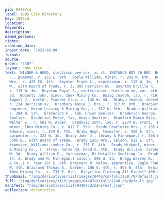 ```yaml
---
pid: 04407cd
label: 1895 City Directory
key: 1895cd
location: 
keywords: 
description: 
named_persons: 
rights: 
creation_date: 
ingest_date: '2023-08-09'
format: 
source: 
order: '4407'
layout: cmhc_item
text: 'MILNER & HURD, stectiscn ave cor. ac st. INSTANCE BOY 76 BRA  Boyle Michael
  F., pumpman, r. 133 E. 9th.  Boyle William, miner, r. 202 W. 6th.  Boyle William
  Mrs., r. 425 EK, 4th.  Boynton Frank L., expressman, r. 115 W. 3d.  Boynton George
  W., with Board of Trade, r. 3, 305 Harrison av.  Boynton Orville R., photographer,
  r. 115 W. 3d.  Boynton Royal S., confectioner, Harrison av, cor. 4th, r. 115 W.
  3d.  Bozenti John, miner, Ibex Mining Co.  Bozig Joseph, lab, r. 410 W. Front.  Brabant
  August J., bartdr, Pioneer Club, r. 142 W. 3d.  Brabyn Joseph, shoemkr, 206 E. 3d,
  r. 124 Harrison av.  Bradbury Annie J. Mrs., r. 317 W. 9th.  Bradbury James A.,
  engineer, Union Leasing & Mining Co., r. 317 W. 9th.  Braden William, engineer,
  r. 204 W. 5th.  Braderich F., lab, Union Smelter.  Braderich George, lab, Union
  Smelter.  Braderich Peter, lab, Union Smelter.  Bradford Mamie Miss, r. 501 N. Alder.  Bradford
  Walter S., r. 501 N. Alder.  Bradovic John, lab, r. 2274 W. Front.  Brady Bernard,
  miner, Ibex Mining Co., r. 812 E. 5th.  Brady Charlotte Mrs., r 105 W. 3d.  Brady
  Edward, miner, r. 829 E. 7th.  Brady Hugh, teamster, r. 526 E. 5th.  Brady John,
  carpenter, r. 322 W. 3d.  Brady John J., (Brady & Finnegan,) r. 208 W. 2d.  Brady
  John 8., with Board of Trade.  Brady Lucy Mrs., saloon, 812 E. 5th.  Brady Luke,
  teamster, Williams Lumber Co., r. 231 E. 4th.  Brady Michael, miner, Union Leasing
  & Mining Co., r. Stray- horse Rd, head E. 4th.  Brady William, carpenter, r. 322
  W. 3d.  Brady William E., furnaceman, Bi-Metallic Smelting Co.  Brady & Finnegan,
  (J. J. Brady and M. Finnegan,) saloon, 200 W. 2d.  Bragg Warren W., (D. D. Sullivan
  & Co.,) r. rear 207 E. 8th. Brainard O. Delos, apprentice, Eagle Foundry, r. 405
  W. 4th. Brainard Thomas A., barber, 106 E. 4th, r. 405 W. 4th.  Brais Fred., machinist,
  Ibex Mining Co., r. 733 E. 6th.  Bicycling Clothing All Kinds** 400 ttarrison ave.    '
thumbnail: "/img/derivatives/iiif/images/04407cd/full/250,/0/default.jpg"
full: "/img/derivatives/iiif/images/04407cd/full/1140,/0/default.jpg"
manifest: "/img/derivatives/iiif/04407cd/manifest.json"
collection: directories
---
```

